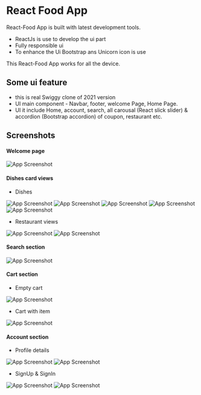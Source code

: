 # React Food App

React-Food App is built with latest development tools.


 - ReactJs is use to develop the ui part
 - Fully responsible ui 
 - To enhance the Ui Bootstrap ans Unicorn icon is use

This React-Food App works for all the device.

## Some ui feature 
 - this is real Swiggy clone of 2021 version
 - UI main component - Navbar, footer, welcome Page, Home Page.
 - UI it include Home, account, search, all carousal (React slick slider) & accordion (Bootstrap accordion) of coupon, restaurant etc.
 

## Screenshots
#### Welcome page 

![App Screenshot](https://github.com/airKing05/new-food-app/blob/newbranch/client/screenShort/Screenshot%202022-07-24%20at%201.28.25%20AM.png?raw=true)

#### Dishes card views

- Dishes

![App Screenshot](https://github.com/airKing05/new-food-app/blob/newbranch/client/screenShort/Screenshot%202022-07-24%20at%201.29.50%20AM.png?raw=true)
![App Screenshot](https://github.com/airKing05/new-food-app/blob/newbranch/client/screenShort/Screenshot%202022-07-24%20at%201.32.47%20AM.png?raw=true)
![App Screenshot](https://github.com/airKing05/new-food-app/blob/newbranch/client/screenShort/Screenshot%202022-07-24%20at%201.33.05%20AM.png?raw=true)
![App Screenshot](https://github.com/airKing05/new-food-app/blob/newbranch/client/screenShort/Screenshot%202022-07-24%20at%201.32.01%20AM.png?raw=true)
![App Screenshot](https://github.com/airKing05/new-food-app/blob/newbranch/client/screenShort/Screenshot%202022-07-24%20at%201.32.27%20AM.png?raw=true)

- Restaurant views

![App Screenshot](https://github.com/airKing05/new-food-app/blob/newbranch/client/screenShort/Screenshot%202022-07-24%20at%201.31.21%20AM.png?raw=true)
![App Screenshot](https://github.com/airKing05/new-food-app/blob/newbranch/client/screenShort/Screenshot%202022-07-24%20at%201.46.04%20AM.png?raw=true)

#### Search section

![App Screenshot](https://github.com/airKing05/new-food-app/blob/newbranch/client/screenShort/Screenshot%202022-07-24%20at%201.43.52%20AM.png?raw=true)

#### Cart section

- Empty cart

![App Screenshot](https://github.com/airKing05/new-food-app/blob/newbranch/client/screenShort/Screenshot%202022-07-24%20at%201.40.38%20AM.png?raw=true)

- Cart with item

![App Screenshot](https://github.com/airKing05/new-food-app/blob/newbranch/client/screenShort/Screenshot%202022-07-24%20at%201.41.25%20AM.png?raw=true)

#### Account section

- Profile details

![App Screenshot](https://github.com/airKing05/new-food-app/blob/newbranch/client/screenShort/Screenshot%202022-07-24%20at%201.39.07%20AM.png?raw=true)
![App Screenshot](https://github.com/airKing05/new-food-app/blob/newbranch/client/screenShort/Screenshot%202022-07-24%20at%201.39.49%20AM.png?raw=true)

- SignUp & SignIn

![App Screenshot](https://github.com/airKing05/new-food-app/blob/newbranch/client/screenShort/Screenshot%202022-07-24%20at%201.37.21%20AM.png?raw=true)
![App Screenshot](https://github.com/airKing05/new-food-app/blob/newbranch/client/screenShort/Screenshot%202022-07-24%20at%201.38.18%20AM.png?raw=true)